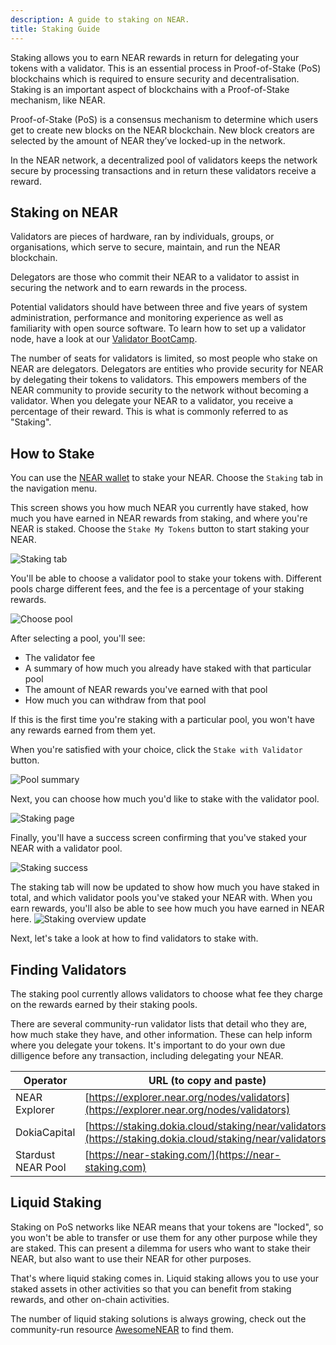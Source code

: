 ```yaml
---
description: A guide to staking on NEAR.
title: Staking Guide
---
```


Staking allows you to earn NEAR rewards in return for delegating your tokens with a validator. This is an essential process in Proof-of-Stake (PoS) blockchains which is required to ensure security and decentralisation.
Staking is an important aspect of blockchains with a Proof-of-Stake mechanism, like NEAR.

Proof-of-Stake (PoS) is a consensus mechanism to determine which users get to create new blocks on the NEAR blockchain.
New block creators are selected by the amount of NEAR they’ve locked-up in the network.

In the NEAR network, a decentralized pool of validators keeps the network secure by processing transactions and in return these validators receive a reward.

## Staking on NEAR

Validators are pieces of hardware, ran by individuals, groups, or organisations, which serve to secure, maintain, and run the NEAR blockchain.

Delegators are those who commit their NEAR to a validator to assist in securing the network and to earn rewards in the process.

Potential validators should have between three and five years of system administration, performance and monitoring experience as well as familiarity with open source software.
To learn how to set up a validator node, have a look at our [Validator BootCamp](https://bootcamp.openshards.io/).

The number of seats for validators is limited, so most people who stake on NEAR are delegators.
Delegators are entities who provide security for NEAR by delegating their tokens to validators.
This empowers members of the NEAR community to provide security to the network without becoming a validator.
When you delegate your NEAR to a validator, you receive a percentage of their reward.
This is what is commonly referred to as "Staking".

## How to Stake

You can use the [NEAR wallet](https://wallet.near.org/) to stake your NEAR.
Choose the `Staking` tab in the navigation menu.


This screen shows you how much NEAR you currently have staked, how much you have earned in NEAR rewards from staking, and where you're NEAR is staked.
Choose the `Stake My Tokens` button to start staking your NEAR.

![Staking tab](/images/staking1.png)

You'll be able to choose a validator pool to stake your tokens with.
Different pools charge different fees, and the fee is a percentage of your staking rewards.

![Choose pool](/images/staking2.png)

After selecting a pool, you'll see:
- The validator fee
- A summary of how much you already have staked with that particular pool
- The amount of NEAR rewards you've earned with that pool
- How much you can withdraw from that pool

If this is the first time you're staking with a particular pool, you won't have any rewards earned from them yet.

When you're satisfied with your choice, click the `Stake with Validator` button.

![Pool summary](/images/staking3.png)

Next, you can choose how much you'd like to stake with the validator pool.

![Staking page](/images/staking5.png)

Finally, you'll have a success screen confirming that you've staked your NEAR with a validator pool.

![Staking success](/images/staking7.png)

The staking tab will now be updated to show how much you have staked in total, and which validator pools you've staked your NEAR with.
When you earn rewards, you'll also be able to see how much you have earned in NEAR here.
![Staking overview update](/images/staking8.png)

Next, let's take a look at how to find validators to stake with.
## Finding Validators

The staking pool currently allows validators to choose what fee they charge on the rewards earned by their staking pools.

There are several community-run validator lists that detail who they are, how much stake they have, and other information.
These can help inform where you delegate your tokens.
It's important to do your own due dilligence before any transaction, including delegating your NEAR.

| Operator           | URL (to copy and paste)                                                                                    |
| ------------------ | ---------------------------------------------------------------------------------------------------------- |
| NEAR Explorer      | [https://explorer.near.org/nodes/validators](https://explorer.near.org/nodes/validators)                   |
| DokiaCapital       | [https://staking.dokia.cloud/staking/near/validators](https://staking.dokia.cloud/staking/near/validators) |
| Stardust NEAR Pool | [https://near-staking.com/](https://near-staking.com)                                                      |

## Liquid Staking

Staking on PoS networks like NEAR means that your tokens are "locked", so you won't be able to transfer or use them for any other purpose while they are staked.
This can present a dilemma for users who want to stake their NEAR, but also want to use their NEAR for other purposes.

That's where liquid staking comes in.
Liquid staking allows you to use your staked assets in other activities so that you can benefit from staking rewards, and other on-chain activities.

The number of liquid staking solutions is always growing, check out the community-run resource [AwesomeNEAR](https://awesomenear.com/) to find them.
